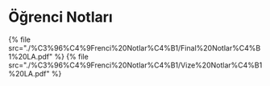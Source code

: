 # Öğrenci Notları

<!--Index-->

{% file src="./%C3%96%C4%9Frenci%20Notlar%C4%B1/Final%20Notlar%C4%B1%20LA.pdf" %}
{% file src="./%C3%96%C4%9Frenci%20Notlar%C4%B1/Vize%20Notlar%C4%B1%20LA.pdf" %}

<!--Index-->
